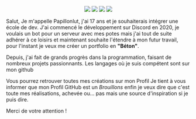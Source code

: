 <div align="center">
  <img src="https://img.shields.io/github/followers/papillonlut?color=green"/>
  <img src="https://img.shields.io/twitter/follow/papillonlut"/>
  <img src="https://img.shields.io/youtube/channel/subscribers/UCpyCSFHfvTYYclGmzdbqjQQ"/>
  <img src="https://img.shields.io/badge/built_with-💖-blue"/>
</div>

Salut,
Je m'appelle Papillonlut, j'ai 17 ans et je souhaiterais intégrer une école de dev.
J'ai commencé le développement sur Discord en 2020, je voulais un bot pour un serveur avec mes potes mais j'ai tout de suite adhérer à ce loisirs et maintenant souhaite l'étendre à mon futur travail, pour l'instant je veux me créer un portfolio en **"Béton"**.

Depuis, j'ai fait de grands progrès dans la programmation, faisant de nombreux projets passionnants. 
Les langages où je suis compétent sont sur mon github

Vous pourrez retrouver toutes mes créations sur mon Profil
Je tient à vous informer que mon Profil GitHub est un *Brouillons* enfin je veux dire que c'est toute mes réalisations, achevée ou... pas mais une source d'inspiration si je puis dire.

Merci de votre attention !
